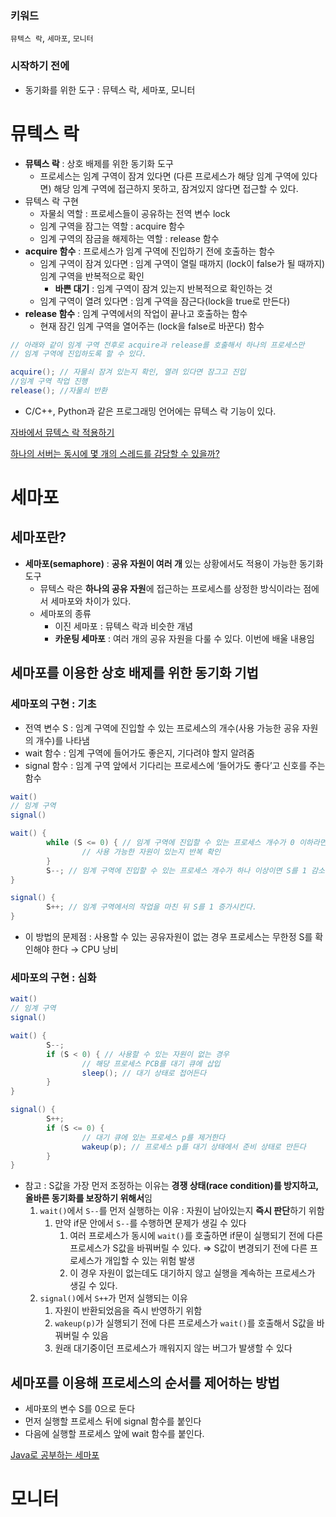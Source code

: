 ### 키워드

`뮤텍스 락`, `세마포`, `모니터`

### 시작하기 전에

- 동기화를 위한 도구 : 뮤텍스 락, 세마포, 모니터

# 뮤텍스 락

- **뮤텍스 락** : 상호 배제를 위한 동기화 도구
  - 프로세스는 임계 구역이 잠겨 있다면 (다른 프로세스가 해당 임계 구역에 있다면) 해당 임계 구역에 접근하지 못하고, 잠겨있지 않다면 접근할 수 있다.
- 뮤텍스 락 구현
  - 자물쇠 역할 : 프로세스들이 공유하는 전역 변수 lock
  - 임계 구역을 잠그는 역할 : acquire 함수
  - 임계 구역의 잠금을 해제하는 역할 : release 함수
- **acquire 함수** : 프로세스가 임계 구역에 진입하기 전에 호출하는 함수
  - 임계 구역이 잠겨 있다면 : 임계 구역이 열릴 때까지 (lock이 false가 될 때까지) 임계 구역을 반복적으로 확인
    - **바쁜 대기** : 임계 구역이 잠겨 있는지 반복적으로 확인하는 것
  - 임계 구역이 열려 있다면 : 임계 구역을 잠근다(lock을 true로 만든다)
- **release 함수** : 임계 구역에서의 작업이 끝나고 호출하는 함수
  - 현재 잠긴 임계 구역을 열어주는 (lock을 false로 바꾼다) 함수

```java
// 아래와 같이 임계 구역 전후로 acquire과 release를 호출해서 하나의 프로세스만
// 임계 구역에 진입하도록 할 수 있다.

acquire(); // 자물쇠 잠겨 있는지 확인, 열려 있다면 잠그고 진입
//임계 구역 작업 진행
release(); //자물쇠 반환
```

- C/C++, Python과 같은 프로그래밍 언어에는 뮤텍스 락 기능이 있다.

[자바에서 뮤텍스 락 적용하기](https://www.notion.so/19355b4716c7808b8d37f7fe956f2784?pvs=21)

[하나의 서버는 동시에 몇 개의 스레드를 감당할 수 있을까?](https://www.notion.so/19355b4716c78018bb08e131382d49d6?pvs=21)

# 세마포

## 세마포란?

- **세마포(semaphore)** : **공유 자원이 여러 개** 있는 상황에서도 적용이 가능한 동기화 도구
  - 뮤텍스 락은 **하나의 공유 자원**에 접근하는 프로세스를 상정한 방식이라는 점에서 세마포와 차이가 있다.
  - 세마포의 종류
    - 이진 세마포 : 뮤텍스 락과 비슷한 개념
    - **카운팅 세마포** : 여러 개의 공유 자원을 다룰 수 있다. 이번에 배울 내용임

## 세마포를 이용한 상호 배제를 위한 동기화 기법

### 세마포의 구현 : 기초

- 전역 변수 S : 임계 구역에 진입할 수 있는 프로세스의 개수(사용 가능한 공유 자원의 개수)를 나타냄
- wait 함수 : 임계 구역에 들어가도 좋은지, 기다려야 할지 알려줌
- signal 함수 : 임계 구역 앞에서 기다리는 프로세스에 ‘들어가도 좋다’고 신호를 주는 함수

```java
wait()
// 임계 구역
signal()

wait() {
		while (S <= 0) { // 임계 구역에 진입할 수 있는 프로세스 개수가 0 이하라면
				// 사용 가능한 자원이 있는지 반복 확인
		}
		S--; // 임계 구역에 진입할 수 있는 프로세스 개수가 하나 이상이면 S를 1 감소시키고 임계 구역에 진입
}

signal() {
		S++; // 임계 구역에서의 작업을 마친 뒤 S를 1 증가시킨다.
}
```

- 이 방법의 문제점 : 사용할 수 있는 공유자원이 없는 경우 프로세스는 무한정 S를 확인해야 한다 → CPU 낭비

### 세마포의 구현 : 심화

```java
wait()
// 임계 구역
signal()

wait() {
		S--;
		if (S < 0) { // 사용할 수 있는 자원이 없는 경우
				// 해당 프로세스 PCB를 대기 큐에 삽입
				sleep(); // 대기 상태로 접어든다
		}
}

signal() {
		S++;
		if (S <= 0) {
				// 대기 큐에 있는 프로세스 p를 제거한다
				wakeup(p); // 프로세스 p를 대기 상태에서 준비 상태로 만든다
		}
}
```

- 참고 : S값을 가장 먼저 조정하는 이유는 **경쟁 상태(race condition)를 방지하고, 올바른 동기화를 보장하기 위해서**임
  1. `wait()`에서 `S--`를 먼저 실행하는 이유 : 자원이 남아있는지 **즉시 판단**하기 위함
     1. 만약 if문 안에서 `S--`를 수행하면 문제가 생길 수 있다
        1. 여러 프로세스가 동시에 `wait()`를 호출하면 if문이 실행되기 전에 다른 프로세스가 S값을 바꿔버릴 수 있다. ⇒ S값이 변경되기 전에 다른 프로세스가 개입할 수 있는 위험 발생
        2. 이 경우 자원이 없는데도 대기하지 않고 실행을 계속하는 프로세스가 생길 수 있다.
  2. `signal()`에서 `S++`가 먼저 실행되는 이유
     1. 자원이 반환되었음을 즉시 반영하기 위함
     2. `wakeup(p)`가 실행되기 전에 다른 프로세스가 `wait()`를 호출해서 S값을 바꿔버릴 수 있음
     3. 원래 대기중이던 프로세스가 깨워지지 않는 버그가 발생할 수 있다

## 세마포를 이용해 프로세스의 순서를 제어하는 방법

- 세마포의 변수 S를 0으로 둔다
- 먼저 실행할 프로세스 뒤에 signal 함수를 붙인다
- 다음에 실행할 프로세스 앞에 wait 함수를 붙인다.

[Java로 공부하는 세마포](https://www.notion.so/Java-19455b4716c780f4b44dfc2cd48e7285?pvs=21)

# 모니터
